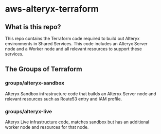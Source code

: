 # aws-alteryx-terraform
## What is this repo?
This repo contains the Terraform code required to build out Alteryx environments in Shared Services.
This code includes an Alteryx Server node and a Worker node and all relevant resources to support these services.

## The Groups of Terraform
### groups/alteryx-sandbox
Alteryx Sandbox infrastructure code that builds an Alteryx Server node and relevant resources such as Route53 entry and IAM profile.

### groups/alteryx-live
Alteryx Live infrastructure code, matches sandbox but has an additional worker node and resources for that node.
